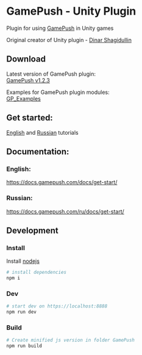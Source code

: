 # GamePush - Unity Plugin 
Plugin for using [GamePush](https://gamepush.com/?r=NzQ4) in Unity games


Original creator of Unity plugin - [Dinar Shagidullin](https://gitlab.com/shagidullin)

## Download
Latest version of GamePush plugin:  
[GamePush v1.2.3](https://github.com/GamePushService/GamePush-Unity-plugin/blob/gp-1.2.3/Releases/GamePush/GamePush%20v1.2.3.unitypackage)


Examples for GamePush plugin modules:  
[GP_Examples](https://github.com/GamePushService/GamePush-Unity-plugin/blob/main/Releases/GamePush/GP_Examples.unitypackage)

##

## Get started:

[English](https://docs.gamepush.com/tutorials/adding-plugin-to-a-unity-project/) and [Russian](https://docs.gamepush.com/ru/tutorials/adding-plugin-to-a-unity-project/) tutorials

## Documentation:

### English:
https://docs.gamepush.com/docs/get-start/

### Russian:
https://docs.gamepush.com/ru/docs/get-start/

## Development

### Install

Install [nodejs](https://nodejs.org/en/)

```sh 
# install dependencies
npm i
```

### Dev


```sh 
# start dev on https://localhost:8888
npm run dev
```

### Build


```sh 
# Create minified js version in folder GamePush
npm run build
```
